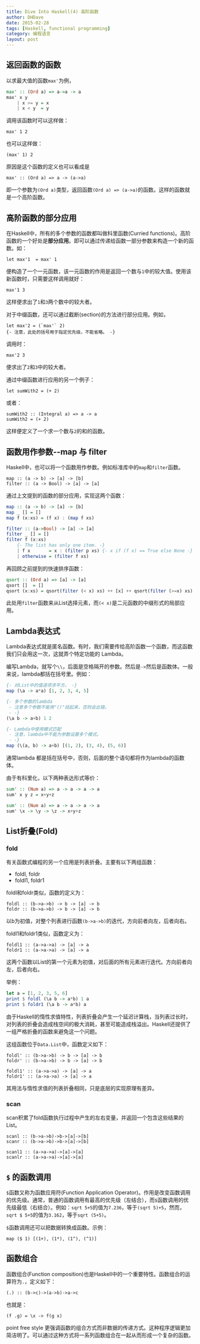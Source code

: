 ```yaml
---
title: Dive Into Haskell(4) 高阶函数
author: DHDave
date: 2015-02-28
tags: [Haskell, functional programming]
category: 编程语言
layout: post
---
```


返回函数的函数
--------------

以求最大值的函数`max'`为例，

```haskell
max' :: (Ord a) => a->a -> a
max' x y
    | x >= y = x
    | x < y  = y
```

调用该函数时可以这样做：

    max' 1 2

也可以这样做：

    (max' 1) 2

原因是这个函数的定义也可以看成是

<!--more-->

    max' :: (Ord a) => a -> (a->a)

即一个参数为`(Ord a)`类型，返回函数`(Ord a) => (a->a)`的函数。这样的函数就是一个高阶函数。

高阶函数的部分应用
------------------

在Haskell中，所有的多个参数的函数都叫做科里函数(Curried functions)。高阶函数的一个好处是**部分应用**。即可以通过传递给函数一部分参数来构造一个新的函数。如：

    let max'1  = max' 1

便构造了一个一元函数，该一元函数的作用是返回一个数与`1`中的较大值。使用该新函数时，只需要这样调用就好：

    max'1 3

这样便求出了`1`和`3`两个数中的较大者。

对于中缀函数，还可以通过截断(section)的方法进行部分应用。例如，

    let max'2 = (`max'` 2)
    {- 注意，此处的括号用于指定优先级，不能省略。 -}

调用时：

    max'2 3

便求出了`2`和`3`中的较大者。

通过中缀函数进行应用的另一个例子：

    let sumWith2 = (+ 2)

或者：

    sumWith2 :: (Integral a) => a -> a
    sumWith2 = (+ 2)

这样便定义了一个求一个数与`2`的和的函数。

函数用作参数--map 与 filter
----------------------------

Haskell中，也可以将一个函数用作参数。例如标准库中的`map`和`filter`函数。

    map :: (a -> b) -> [a] -> [b]
    filter :: (a -> Bool) -> [a] -> [a]

通过上文提到的函数的部分应用，实现这两个函数：

```haskell
map :: (a -> b) -> [a] -> [b]
map _ [] = []
map f (x:xs) = (f x) : (map f xs)

filter :: (a->Bool) -> [a] -> [a]
filter _ [] = []
filter f (x:xs)
    {- The list has only one item. -}
    | f x       = x : (filter p xs) {- x if (f x) == True else None -}
    | otherwise = (filter f xs)
```

再回顾之前提到的快速排序函数：

```haskell
qsort :: (Ord a) => [a] -> [a]
qsort []  = []
qsort (x:xs) = qsort(filter (< x) xs) ++ [x] ++ qsort(filter (>=x) xs)
```

此处用`filter`函数来从List选择元素，而`(< x)`是二元函数的中缀形式的局部应用。

Lambda表达式
--------------

Lambda表达式就是匿名函数。有时，我们需要传给高阶函数一个函数，而这函数我们只会用这一次，这就弄个特定功能的 Lambda。

编写Lambda，就写个`\\`，后面是空格隔开的参数。然后是`->`然后是函数体。一般来说，lambda都括在括号里。例如：

```haskell
{- 对List中的值逐项求平方。 -}
map (\a -> a*a) [1, 2, 3, 4, 5]

{- 多个参数的lambda
 - 注意多个参数不能用"()"括起来，否则会出错。
 - -}
(\a b -> a+b) 1 2

{- Lambda中使用模式匹配
 - 注意，lambda中不能为参数设置多个模式。
 - -}
map (\(a, b) -> a+b) [(1, 2), (3, 4), (5, 6)]
```

通常lambda 都是括在括号中，否则，后面的整个语句都将作为lambda的函数体。

由于有科里化，以下两种表达形式等价：

```haskell
sum' :: (Num a) => a -> a -> a -> a
sum' x y z = x+y+z
```

```haskell
sum' :: (Num a) => a -> a -> a -> a
sum' \x -> \y -> \z -> x+y+z
```

List折叠(Fold)
---------------

### fold

有关函数式编程的另一个应用是列表折叠。主要有以下两组函数：

+ foldl, foldr
+ foldl1, foldr1

foldl和foldr类似，函数的定义为：

    foldl :: (b->a->b) -> b -> [a] -> b
    foldr :: (b->a->b) -> b -> [a] -> b

以b为初值，对整个列表进行函数`(b->a->b)`的迭代，方向前者向左，后者向右。

foldl1和foldr1类似，函数定义为：

    foldl1 :: (a->a->a) -> [a] -> a
    foldr1 :: (a->a->a) -> [a] -> a

这两个函数以List的第一个元素为初值，对后面的所有元素进行迭代。方向前者向左，后者向右。

举例：

```haskell
let a = [1, 2, 3, 5, 6]
print $ foldl (\a b -> a*b) 1 a
print $ foldr1 (\a b -> a*b) a
```

由于Haskell的惰性求值特性，列表折叠会产生一个延迟计算栈，当列表过长时，对列表的折叠会造成栈空间的极大消耗，甚至可能造成栈溢出。Haskell还提供了一组严格折叠的函数来避免这一个问题。

这组函数位于`Data.List`中，函数定义如下：

    foldl' :: (b->a->b) -> b -> [a] -> b
    foldr' :: (b->a->b) -> b -> [a] -> b
    
    foldl1' :: (a->a->a) -> [a] -> a
    foldr1' :: (a->a->a) -> [a] -> a

其用法与惰性求值的列表折叠相同，只是底层的实现原理有差异。

### scan

scan积累了fold函数执行过程中产生的左右变量，并返回一个包含这些结果的List。

    scanl :: (b->a->b)->b->[a]->[b]
    scanr :: (b->a->b)->b->[a]->[b]

    scanl1 :: (a->a->a)->[a]->[a]
    scanlr :: (a->a->a)->[a]->[a]

`$` 的函数调用
------------

`$`函数又称为函数应用符(Function Application Operator)。作用是改变函数调用的优先级。通常，普通的函数调用有最高的优先级（左结合），而`$`函数调用的优先级最低（右结合）。例如：`sqrt 5+5`的值为`7.236`，等于`(sqrt 5)+5`，然而，`sqrt $ 5+5`的值为`3.162`，等于`sqrt (5+5)`。

`$`函数调用还可以把数据转换成函数。示例：

    map ($ 1) [(1+), (1*), (1^), (^1)]

函数组合
---------

函数组合(Function composition)也是Haskell中的一个重要特性。函数组合的运算符为`.`，定义如下：

    (.) :: (b->c)->(a->b)->a->c

也就是：

    (f .g) = \x -> f(g x)

point free style 更强调函数的组合方式而非数据的传递方式。这种程序逻辑更加简洁明了。可以通过这种方式将一系列函数组合在一起从而形成一个复杂的函数。





